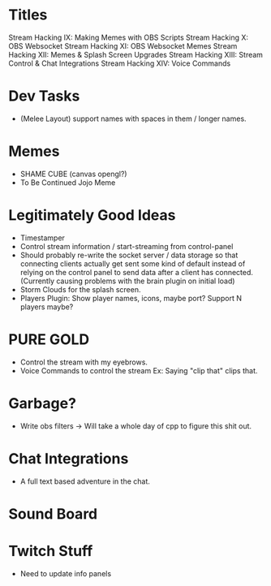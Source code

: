 Titles
======
Stream Hacking IX: Making Memes with OBS Scripts
Stream Hacking X: OBS Websocket
Stream Hacking XI: OBS Websocket Memes
Stream Hacking XII: Memes & Splash Screen Upgrades
Stream Hacking XIII: Stream Control & Chat Integrations
Stream Hacking XIV: Voice Commands

Dev Tasks
==========
* (Melee Layout) support names with spaces in them / longer names.

Memes
======
* SHAME CUBE (canvas opengl?)
* To Be Continued Jojo Meme

Legitimately Good Ideas
========================
* Timestamper
* Control stream information / start-streaming from control-panel
* Should probably re-write the socket server / data storage so that connecting
  clients actually get sent some kind of default instead of relying on the
  control panel to send data after a client has connected. (Currently causing
    problems with the brain plugin on initial load)
* Storm Clouds for the splash screen.
* Players Plugin: Show player names, icons, maybe port? Support N players maybe?

PURE GOLD
==========
* Control the stream with my eyebrows.
* Voice Commands to control the stream Ex: Saying "clip that" clips that.

Garbage?
========
* Write obs filters -> Will take a whole day of cpp to figure this shit out.

Chat Integrations
=================
* A full text based adventure in the chat.

Sound Board
============

Twitch Stuff
=============
* Need to update info panels

